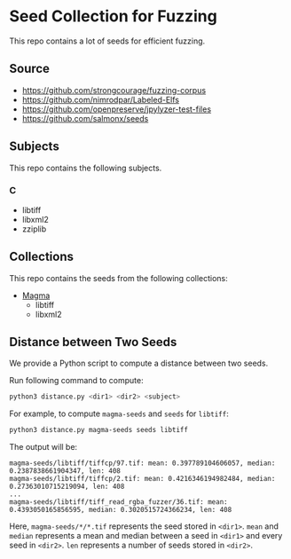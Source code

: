 # Seed Collection for Fuzzing

This repo contains a lot of seeds for efficient fuzzing.

## Source
- https://github.com/strongcourage/fuzzing-corpus
- https://github.com/nimrodpar/Labeled-Elfs
- https://github.com/openpreserve/jpylyzer-test-files
- https://github.com/salmonx/seeds


## Subjects

This repo contains the following subjects.

### C

* libtiff
* libxml2
* zziplib

## Collections

This repo contains the seeds from the following collections:
* [Magma](https://github.com/HexHive/magma)
  * libtiff
  * libxml2

## Distance between Two Seeds

We provide a Python script to compute a distance between two seeds.

Run following command to compute:
```bash
python3 distance.py <dir1> <dir2> <subject>
```

For example, to compute `magma-seeds` and `seeds` for `libtiff`:
```bash
python3 distance.py magma-seeds seeds libtiff
```

The output will be:
```
magma-seeds/libtiff/tiffcp/97.tif: mean: 0.397789104606057, median: 0.2387838661904347, len: 408
magma-seeds/libtiff/tiffcp/2.tif: mean: 0.4216346194982484, median: 0.27363010715219094, len: 408
...
magma-seeds/libtiff/tiff_read_rgba_fuzzer/36.tif: mean: 0.4393050165856595, median: 0.3020515724366234, len: 408
```
Here, `magma-seeds/*/*.tif` represents the seed stored in `<dir1>`.
`mean` and `median` represents a mean and median between a seed in `<dir1>` and every seed in `<dir2>`.
`len` represents a number of seeds stored in `<dir2>`.

